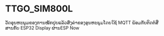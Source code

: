 # TTGO_SIM800L
ວັດອຸນຫະພູມຂອງການໝັກປຸຍແລ້ວສົ່ງຄ່າຂອງອຸນຫະພູມໂດຍໃຊ້ MQTT ພ້ອມກັບຕິດຕໍ່ສືສານກັບ ESP32 Display  ຜ່ານESP Now
